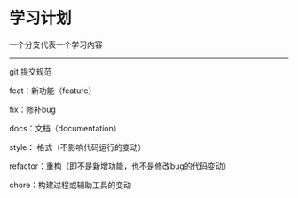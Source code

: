 学习计划
======


一个分支代表一个学习内容

____
git 提交规范

feat：新功能（feature）

fix：修补bug

docs：文档（documentation）

style： 格式（不影响代码运行的变动）

refactor：重构（即不是新增功能，也不是修改bug的代码变动）


chore：构建过程或辅助工具的变动

